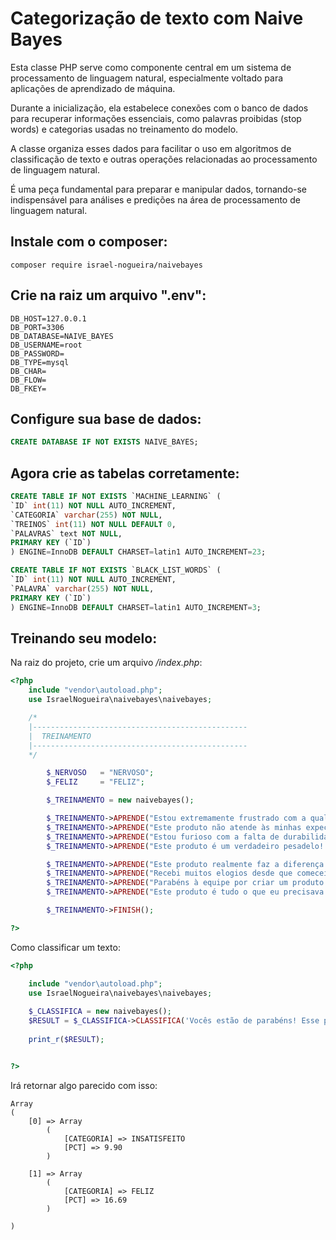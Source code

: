 
# Categorização de texto com Naive Bayes 

  Esta classe PHP serve como componente central em um sistema 
  de processamento de linguagem natural, especialmente voltado 
  para aplicações de aprendizado de máquina. 
  
  Durante a inicialização, ela estabelece conexões com o banco de dados 
  para recuperar informações essenciais, como palavras proibidas (stop words) 
  e categorias usadas no treinamento do modelo. 
  
  A classe organiza esses dados para facilitar o uso em algoritmos 
  de classificação de texto e outras operações relacionadas 
  ao processamento de linguagem natural.
  
  É uma peça fundamental para preparar e manipular dados, 
  tornando-se indispensável para análises e predições 
  na área de processamento de linguagem natural.

## Instale com o composer:
```
composer require israel-nogueira/naivebayes

```

## Crie na raiz um arquivo ".env":
```env
DB_HOST=127.0.0.1
DB_PORT=3306
DB_DATABASE=NAIVE_BAYES
DB_USERNAME=root
DB_PASSWORD=
DB_TYPE=mysql
DB_CHAR=
DB_FLOW=
DB_FKEY=
```

## Configure sua base de dados:
```SQL
CREATE DATABASE IF NOT EXISTS NAIVE_BAYES;
```

## Agora crie as tabelas corretamente:
```SQL
CREATE TABLE IF NOT EXISTS `MACHINE_LEARNING` (
`ID` int(11) NOT NULL AUTO_INCREMENT,
`CATEGORIA` varchar(255) NOT NULL,
`TREINOS` int(11) NOT NULL DEFAULT 0,
`PALAVRAS` text NOT NULL,
PRIMARY KEY (`ID`)
) ENGINE=InnoDB DEFAULT CHARSET=latin1 AUTO_INCREMENT=23;

CREATE TABLE IF NOT EXISTS `BLACK_LIST_WORDS` (
`ID` int(11) NOT NULL AUTO_INCREMENT,
`PALAVRA` varchar(255) NOT NULL,
PRIMARY KEY (`ID`)
) ENGINE=InnoDB DEFAULT CHARSET=latin1 AUTO_INCREMENT=3;

```

## Treinando seu modelo:
Na raiz do projeto, crie um arquivo */index.php*:

```php
<?php
	include "vendor\autoload.php";
	use IsraelNogueira\naivebayes\naivebayes;

	/*
	|------------------------------------------------
	|  TREINAMENTO
	|------------------------------------------------
	*/

		$_NERVOSO   = "NERVOSO";
		$_FELIZ     = "FELIZ";

		$_TREINAMENTO = new naivebayes();

		$_TREINAMENTO->APRENDE("Estou extremamente frustrado com a qualidade deste produto!", $_NERVOSO);
		$_TREINAMENTO->APRENDE("Este produto não atende às minhas expectativas.", $_NERVOSO);
		$_TREINAMENTO->APRENDE("Estou furioso com a falta de durabilidade deste produto.", $_NERVOSO);
		$_TREINAMENTO->APRENDE("Este produto é um verdadeiro pesadelo!.", $_NERVOSO);

		$_TREINAMENTO->APRENDE("Este produto realmente faz a diferença. É uma compra que vale cada centavo!", $_FELIZ);
		$_TREINAMENTO->APRENDE("Recebi muitos elogios desde que comecei a usar este produto. É fenomenal!", $_FELIZ);
		$_TREINAMENTO->APRENDE("Parabéns à equipe por criar um produto tão excelente! Estou muito satisfeito!", $_FELIZ);
		$_TREINAMENTO->APRENDE("Este produto é tudo o que eu precisava e mais um pouco. Simplesmente maravilhoso!", $_FELIZ);

		$_TREINAMENTO->FINISH();

?>
```

Como classificar um texto:

```php
<?php

	include "vendor\autoload.php";
	use IsraelNogueira\naivebayes\naivebayes;
		
	$_CLASSIFICA = new naivebayes();
	$RESULT = $_CLASSIFICA->CLASSIFICA('Vocês estão de parabéns! Esse produto é excelente! Estou muito satisfeito');
	
	print_r($RESULT);


?>
```
Irá retornar algo parecido com isso:

```
Array
(
    [0] => Array
        (
            [CATEGORIA] => INSATISFEITO
            [PCT] => 9.90
        )

    [1] => Array
        (
            [CATEGORIA] => FELIZ
            [PCT] => 16.69
        )

)

```